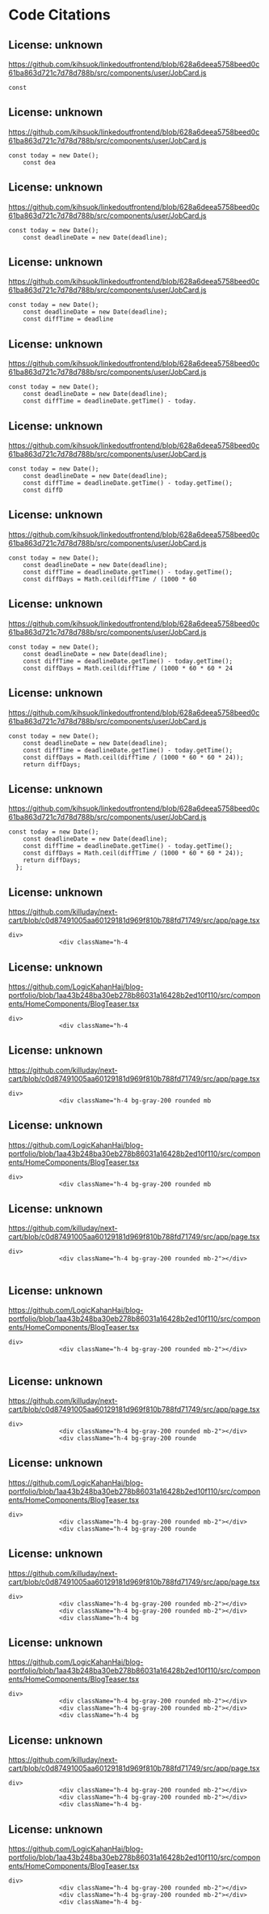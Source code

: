 # Code Citations

## License: unknown
https://github.com/kihsuok/linkedoutfrontend/blob/628a6deea5758beed0c61ba863d721c7d78d788b/src/components/user/JobCard.js

```
const
```


## License: unknown
https://github.com/kihsuok/linkedoutfrontend/blob/628a6deea5758beed0c61ba863d721c7d78d788b/src/components/user/JobCard.js

```
const today = new Date();
    const dea
```


## License: unknown
https://github.com/kihsuok/linkedoutfrontend/blob/628a6deea5758beed0c61ba863d721c7d78d788b/src/components/user/JobCard.js

```
const today = new Date();
    const deadlineDate = new Date(deadline);
```


## License: unknown
https://github.com/kihsuok/linkedoutfrontend/blob/628a6deea5758beed0c61ba863d721c7d78d788b/src/components/user/JobCard.js

```
const today = new Date();
    const deadlineDate = new Date(deadline);
    const diffTime = deadline
```


## License: unknown
https://github.com/kihsuok/linkedoutfrontend/blob/628a6deea5758beed0c61ba863d721c7d78d788b/src/components/user/JobCard.js

```
const today = new Date();
    const deadlineDate = new Date(deadline);
    const diffTime = deadlineDate.getTime() - today.
```


## License: unknown
https://github.com/kihsuok/linkedoutfrontend/blob/628a6deea5758beed0c61ba863d721c7d78d788b/src/components/user/JobCard.js

```
const today = new Date();
    const deadlineDate = new Date(deadline);
    const diffTime = deadlineDate.getTime() - today.getTime();
    const diffD
```


## License: unknown
https://github.com/kihsuok/linkedoutfrontend/blob/628a6deea5758beed0c61ba863d721c7d78d788b/src/components/user/JobCard.js

```
const today = new Date();
    const deadlineDate = new Date(deadline);
    const diffTime = deadlineDate.getTime() - today.getTime();
    const diffDays = Math.ceil(diffTime / (1000 * 60
```


## License: unknown
https://github.com/kihsuok/linkedoutfrontend/blob/628a6deea5758beed0c61ba863d721c7d78d788b/src/components/user/JobCard.js

```
const today = new Date();
    const deadlineDate = new Date(deadline);
    const diffTime = deadlineDate.getTime() - today.getTime();
    const diffDays = Math.ceil(diffTime / (1000 * 60 * 60 * 24
```


## License: unknown
https://github.com/kihsuok/linkedoutfrontend/blob/628a6deea5758beed0c61ba863d721c7d78d788b/src/components/user/JobCard.js

```
const today = new Date();
    const deadlineDate = new Date(deadline);
    const diffTime = deadlineDate.getTime() - today.getTime();
    const diffDays = Math.ceil(diffTime / (1000 * 60 * 60 * 24));
    return diffDays;
```


## License: unknown
https://github.com/kihsuok/linkedoutfrontend/blob/628a6deea5758beed0c61ba863d721c7d78d788b/src/components/user/JobCard.js

```
const today = new Date();
    const deadlineDate = new Date(deadline);
    const diffTime = deadlineDate.getTime() - today.getTime();
    const diffDays = Math.ceil(diffTime / (1000 * 60 * 60 * 24));
    return diffDays;
  };
```


## License: unknown
https://github.com/killuday/next-cart/blob/c0d87491005aa60129181d969f810b788fd71749/src/app/page.tsx

```
div>
              <div className="h-4
```


## License: unknown
https://github.com/LogicKahanHai/blog-portfolio/blob/1aa43b248ba30eb278b86031a16428b2ed10f110/src/components/HomeComponents/BlogTeaser.tsx

```
div>
              <div className="h-4
```


## License: unknown
https://github.com/killuday/next-cart/blob/c0d87491005aa60129181d969f810b788fd71749/src/app/page.tsx

```
div>
              <div className="h-4 bg-gray-200 rounded mb
```


## License: unknown
https://github.com/LogicKahanHai/blog-portfolio/blob/1aa43b248ba30eb278b86031a16428b2ed10f110/src/components/HomeComponents/BlogTeaser.tsx

```
div>
              <div className="h-4 bg-gray-200 rounded mb
```


## License: unknown
https://github.com/killuday/next-cart/blob/c0d87491005aa60129181d969f810b788fd71749/src/app/page.tsx

```
div>
              <div className="h-4 bg-gray-200 rounded mb-2"></div>
              
```


## License: unknown
https://github.com/LogicKahanHai/blog-portfolio/blob/1aa43b248ba30eb278b86031a16428b2ed10f110/src/components/HomeComponents/BlogTeaser.tsx

```
div>
              <div className="h-4 bg-gray-200 rounded mb-2"></div>
              
```


## License: unknown
https://github.com/killuday/next-cart/blob/c0d87491005aa60129181d969f810b788fd71749/src/app/page.tsx

```
div>
              <div className="h-4 bg-gray-200 rounded mb-2"></div>
              <div className="h-4 bg-gray-200 rounde
```


## License: unknown
https://github.com/LogicKahanHai/blog-portfolio/blob/1aa43b248ba30eb278b86031a16428b2ed10f110/src/components/HomeComponents/BlogTeaser.tsx

```
div>
              <div className="h-4 bg-gray-200 rounded mb-2"></div>
              <div className="h-4 bg-gray-200 rounde
```


## License: unknown
https://github.com/killuday/next-cart/blob/c0d87491005aa60129181d969f810b788fd71749/src/app/page.tsx

```
div>
              <div className="h-4 bg-gray-200 rounded mb-2"></div>
              <div className="h-4 bg-gray-200 rounded mb-2"></div>
              <div className="h-4 bg
```


## License: unknown
https://github.com/LogicKahanHai/blog-portfolio/blob/1aa43b248ba30eb278b86031a16428b2ed10f110/src/components/HomeComponents/BlogTeaser.tsx

```
div>
              <div className="h-4 bg-gray-200 rounded mb-2"></div>
              <div className="h-4 bg-gray-200 rounded mb-2"></div>
              <div className="h-4 bg
```


## License: unknown
https://github.com/killuday/next-cart/blob/c0d87491005aa60129181d969f810b788fd71749/src/app/page.tsx

```
div>
              <div className="h-4 bg-gray-200 rounded mb-2"></div>
              <div className="h-4 bg-gray-200 rounded mb-2"></div>
              <div className="h-4 bg-
```


## License: unknown
https://github.com/LogicKahanHai/blog-portfolio/blob/1aa43b248ba30eb278b86031a16428b2ed10f110/src/components/HomeComponents/BlogTeaser.tsx

```
div>
              <div className="h-4 bg-gray-200 rounded mb-2"></div>
              <div className="h-4 bg-gray-200 rounded mb-2"></div>
              <div className="h-4 bg-
```

